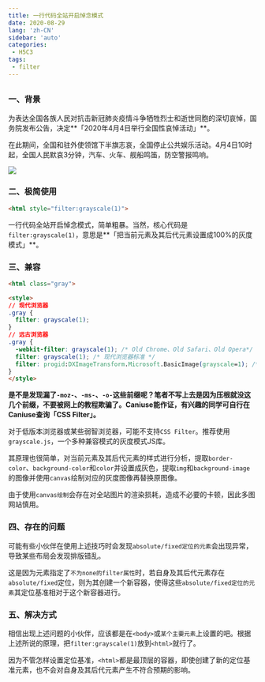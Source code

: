 ```yaml
---
title: 一行代码全站开启悼念模式
date: 2020-08-29
lang: 'zh-CN'
sidebar: 'auto'
categories:
 - H5C3
tags:
 - filter
---
```


## 

### 一、背景

为表达全国各族人民对抗击新冠肺炎疫情斗争牺牲烈士和逝世同胞的深切哀悼，国务院发布公告，决定**「2020年4月4日举行全国性哀悼活动」**。

在此期间，全国和驻外使领馆下半旗志哀，全国停止公共娱乐活动。4月4日10时起，全国人民默哀3分钟，汽车、火车、舰船鸣笛，防空警报鸣响。

![](http://qn.huat.xyz/content/20200823142344.png)



### 二、极简使用

```html
<html style="filter:grayscale(1)">
```

一行代码全站开启悼念模式，简单粗暴。当然，核心代码是`filter:grayscale(1)`，意思是**「把当前元素及其后代元素设置成100%的灰度模式」**。 



### 三、兼容

```html
<html class="gray">

<style>
// 现代浏览器
.gray {
  filter: grayscale(1);
}
// 远古浏览器
.gray {
  -webkit-filter: grayscale(1); /* Old Chrome、Old Safari、Old Opera*/
  filter: grayscale(1); /* 现代浏览器标准 */
  filter: progid:DXImageTransform.Microsoft.BasicImage(grayscale=1); /* IE */
}    
</style>
```

 **是不是发现漏了`-moz-`、`-ms-`、`-o-`这些前缀呢？笔者不写上去是因为压根就没这几个前缀，不要被网上的教程欺骗了。Caniuse能作证，有兴趣的同学可自行在Caniuse查询「CSS Filter」。** 



对于低版本浏览器或某些弱智浏览器，可能不支持`CSS Filter`。推荐使用`grayscale.js`，一个多种兼容模式的灰度模式JS库。

其原理也很简单，对当前元素及其后代元素的样式进行分析，提取`border-color`、`background-color`和`color`并设置成灰色，提取`img`和`background-image`的图像并使用`canvas`绘制对应的灰度图像再替换原图像。

由于使用`canvas绘制`会存在对全站图片的渲染损耗，造成不必要的卡顿，因此多图网站慎用。



### 四、存在的问题

可能有些小伙伴在使用上述技巧时会发现`absolute/fixed定位的元素`会出现异常，导致某些布局会发现排版错乱。

这是因为元素指定了`不为none的filter属性`时，若自身及其后代元素存在`absolute/fixed`定位，则为其创建一个新容器，使得这些`absolute/fixed定位的元素`其定位基准相对于这个新容器进行。



### 五、解决方式

相信出现上述问题的小伙伴，应该都是在`<body>`或`某个主要元素`上设置的吧。根据上述所说的原理，把`filter:grayscale(1)`放到`<html>`就行了。

因为不管怎样设置定位基准，`<html>`都是最顶层的容器，即使创建了新的定位基准元素，也不会对自身及其后代元素产生不符合预期的影响。



